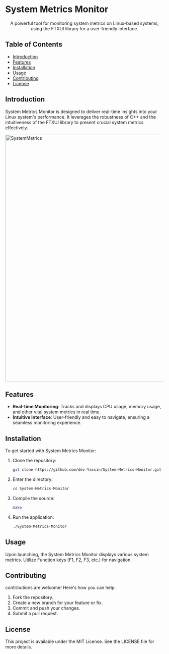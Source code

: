# System Metrics Monitor

<p align="center">
A powerful tool for monitoring system metrics on Linux-based systems, using the FTXUI library for a user-friendly interface.
</p>

## Table of Contents
- [Introduction](#introduction)
- [Features](#features)
- [Installation](#installation)
- [Usage](#usage)
- [Contributing](#contributing)
- [License](#license)

## Introduction
System Metrics Monitor is designed to deliver real-time insights into your Linux system's performance. It leverages the robustness of C++ and the intuitiveness of the FTXUI library to present crucial system metrics effectively.

<img width="782" alt="SystemMetrics" src="https://github.com/Dev-YassineCheracher/SystemMetricsMonitor/assets/128902236/c0daa541-909d-4795-ba8b-065e25810b21">

## Features
- **Real-time Monitoring**: Tracks and displays CPU usage, memory usage, and other vital system metrics in real time.
- **Intuitive Interface**: User-friendly and easy to navigate, ensuring a seamless monitoring experience.

## Installation
To get started with System Metrics Monitor:
1. Clone the repository:
   ```bash
   git clone https://github.com/dev-Yassin/System-Metrics-Monitor.git
   ```
2. Enter the directory:
   ```bash
   cd System-Metrics-Monitor
   ```
3. Compile the source:
   ```bash
   make
   ```
4. Run the application:
   ```bash
   ./System-Metrics-Monitor
   ```

## Usage
Upon launching, the System Metrics Monitor displays various system metrics. Utilize Function keys (F1, F2, F3, etc.) for navigation.

## Contributing
contributions are welcome! Here's how you can help:
1. Fork the repository.
2. Create a new branch for your feature or fix.
3. Commit and push your changes.
4. Submit a pull request.

## License
This project is available under the MIT License. See the LICENSE file for more details.
